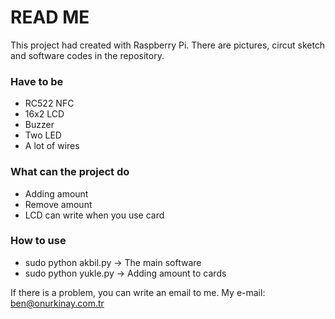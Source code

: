 # READ ME #
 
This project had created with Raspberry Pi. There are pictures, circut sketch and software codes in the repository.
### Have to be ###

* RC522 NFC
* 16x2 LCD
* Buzzer
* Two LED
* A lot of wires

### What can the project do ###

* Adding amount
* Remove amount
* LCD can write when you use card

### How to use ###

* sudo python akbil.py -> The main software 
* sudo python yukle.py -> Adding amount to cards

If there is a problem, you can write an email to me. My e-mail: ben@onurkinay.com.tr
